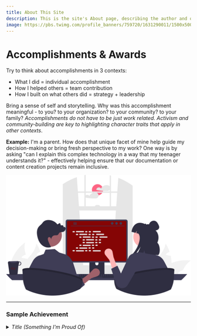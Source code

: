 ```yaml
---
title: About This Site
description: This is the site's About page, describing the author and objectives
image: https://pbs.twimg.com/profile_banners/759720/1631290011/1500x500
---
```


# Accomplishments & Awards

Try to think about accomplishments in 3 contexts:
 * What I did = individual accomplishment
 * How I helped others = team contribution
 * How I built on what others did = strategy + leadership

Bring a sense of self and storytelling. Why was this accomplishment meaningful - to you? to your organization? to your community? to your family? _Accomplishments do not have to be just work related. Activism and community-building are key to highlighting character traits that apply in other contexts_.

**Example:** I'm a parent. How does that unique facet of mine help guide my decision-making or bring fresh perspective to my work? One way is by asking "can I explain this complex technology in a way that my teenager understands it?" - effectively helping ensure that our documentation or content creation projects remain inclusive.

![Banner Image](./../../static/img/undraw_pair_programming.svg)

---

### Sample Achievement

<details>
  <summary> <em>Title (Something I'm Proud Of)</em></summary>
  <div>
    <div>The executive summary of that achievement - what it is, why it matters, 1-3 highlights</div>
    <br/>
    <details>
      <summary>
       What I did = individual expertise
      </summary>
    </details>
    <details>
      <summary>
       What I did to help others = team contribution
      </summary>
    </details>
    <details>
      <summary>
       What I did to build on others' work = leadership
      </summary>
    </details>
    <br/>
  </div>
</details>